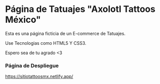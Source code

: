 # Página de Tatuajes "Axolotl Tattoos México"

Esta es una página ficticia de un E-commerce de Tatuajes.

Use Tecnologias como HTML5 Y CSS3.

Espero sea de tu agrado <3 

### Página de Despliegue 
https://sitiotattoosmx.netlify.app/
